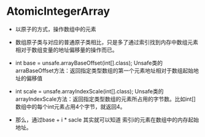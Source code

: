 # AtomicIntegerArray
- 以原子的方式，操作数组中的元素
- 数组原子类与对应的普通原子类相比，只是多了通过索引找到内存中数组元素相对于数组变量的地址偏移量的操作而已。

- int base = unsafe.arrayBaseOffset(int[].class); Unsafe类的arraBaseOffset方法：返回指定类型数组的第一个元素地址相对于数组起始地址的偏移值

- int scale = unsafe.arrayIndexScale(int[].class); Unsafe类的arrayIndexScale方法：返回指定类型数组的元素所占用的字节数。比如int[]数组中的每个int元素占用4个字节，就返回4。
- 那么，通过base + i * sacle 其实就可以知道 索引i的元素在数组中的内存起始地址。